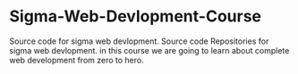 # Sigma-Web-Devlopment-Course
 Source code for sigma web devlopment.
Source code Repositories for sigma web devlopment. in this course we are going to learn about complete web development from zero to hero.